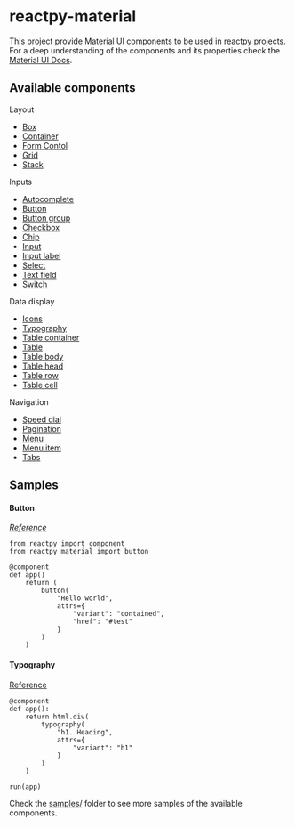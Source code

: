 
# reactpy-material

This project provide Material UI components to be used in [reactpy](https://github.com/reactive-python/reactpy) projects. 
For a deep understanding of the components and its properties check the [Material UI Docs](https://mui.com/material-ui/getting-started/).

## Available components

Layout
- [Box](https://mui.com/material-ui/react-box/)
- [Container](https://mui.com/material-ui/react-container/)
- [Form Contol](https://mui.com/material-ui/api/form-control/)
- [Grid](https://mui.com/material-ui/react-grid/)
- [Stack](https://mui.com/material-ui/react-stack/)

Inputs
- [Autocomplete](https://mui.com/material-ui/react-autocomplete/)
- [Button](https://mui.com/material-ui/react-button/)
- [Button group](https://mui.com/material-ui/react-button-group/)
- [Checkbox](https://mui.com/material-ui/react-checkbox/)
- [Chip](https://mui.com/material-ui/react-chip/)
- [Input](https://mui.com/material-ui/api/input/)
- [Input label](https://mui.com/material-ui/api/input-label/)
- [Select](https://mui.com/material-ui/react-select/)
- [Text field](https://mui.com/material-ui/react-text-field/)
- [Switch](https://mui.com/material-ui/react-switch/)

Data display
- [Icons](https://mui.com/material-ui/icons/)
- [Typography](https://mui.com/material-ui/react-typography/)
- [Table container](https://mui.com/material-ui/react-table/)
- [Table](https://mui.com/material-ui/react-table/)
- [Table body](https://mui.com/material-ui/react-table/)
- [Table head](https://mui.com/material-ui/react-table/)
- [Table row](https://mui.com/material-ui/react-table/)
- [Table cell](https://mui.com/material-ui/react-table/)

Navigation
- [Speed dial](https://mui.com/material-ui/react-speed-dial/)
- [Pagination](https://mui.com/material-ui/react-pagination/)
- [Menu](https://mui.com/material-ui/react-menu/)
- [Menu item](https://mui.com/material-ui/api/menu-item/)
- [Tabs](https://mui.com/material-ui/react-tabs/)

## Samples

#### Button
[*Reference*](https://mui.com/material-ui/react-button/)
```
from reactpy import component
from reactpy_material import button

@component
def app()
    return ( 
        button(
            "Hello world", 
            attrs={
                "variant": "contained", 
                "href": "#test"
            }
        )
    )
```

#### Typography
[Reference](https://mui.com/material-ui/react-typography/)
```
@component
def app():
    return html.div(
        typography(
            "h1. Heading",
            attrs={
                "variant": "h1"
            }
        )
    )

run(app)
```

Check the [samples/](https://github.com/williamneto/reactpy-material/tree/main/samples) folder to see more samples of the available components.
